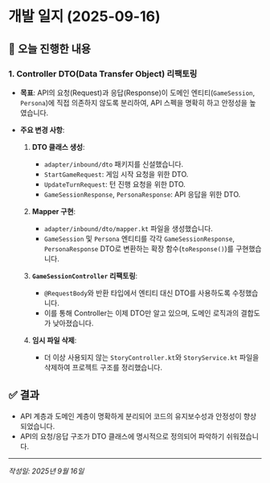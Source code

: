 # 개발 일지 (2025-09-16)

## 🌟 오늘 진행한 내용

### 1. Controller DTO(Data Transfer Object) 리팩토링

- **목표**: API의 요청(Request)과 응답(Response)이 도메인 엔티티(`GameSession`, `Persona`)에 직접 의존하지 않도록 분리하여, API 스펙을 명확히 하고 안정성을 높였습니다.

- **주요 변경 사항**:
    1.  **DTO 클래스 생성**:
        -   `adapter/inbound/dto` 패키지를 신설했습니다.
        -   `StartGameRequest`: 게임 시작 요청을 위한 DTO.
        -   `UpdateTurnRequest`: 턴 진행 요청을 위한 DTO.
        -   `GameSessionResponse`, `PersonaResponse`: API 응답을 위한 DTO.

    2.  **Mapper 구현**:
        -   `adapter/inbound/dto/mapper.kt` 파일을 생성했습니다.
        -   `GameSession` 및 `Persona` 엔티티를 각각 `GameSessionResponse`, `PersonaResponse` DTO로 변환하는 확장 함수(`toResponse()`)를 구현했습니다.

    3.  **`GameSessionController` 리팩토링**:
        -   `@RequestBody`와 반환 타입에서 엔티티 대신 DTO를 사용하도록 수정했습니다.
        -   이를 통해 Controller는 이제 DTO만 알고 있으며, 도메인 로직과의 결합도가 낮아졌습니다.

    4.  **임시 파일 삭제**:
        -   더 이상 사용되지 않는 `StoryController.kt`와 `StoryService.kt` 파일을 삭제하여 프로젝트 구조를 정리했습니다.

## ✅ 결과

- API 계층과 도메인 계층이 명확하게 분리되어 코드의 유지보수성과 안정성이 향상되었습니다.
- API의 요청/응답 구조가 DTO 클래스에 명시적으로 정의되어 파악하기 쉬워졌습니다.

---
*작성일: 2025년 9월 16일*
